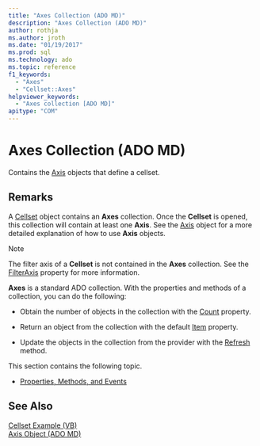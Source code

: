 ```yaml
---
title: "Axes Collection (ADO MD)"
description: "Axes Collection (ADO MD)"
author: rothja
ms.author: jroth
ms.date: "01/19/2017"
ms.prod: sql
ms.technology: ado
ms.topic: reference
f1_keywords:
  - "Axes"
  - "Cellset::Axes"
helpviewer_keywords:
  - "Axes collection [ADO MD]"
apitype: "COM"
---
```

# Axes Collection (ADO MD)
Contains the [Axis](./axis-object-ado-md.md) objects that define a cellset.  
  
## Remarks  
 A [Cellset](./cellset-object-ado-md.md) object contains an **Axes** collection. Once the **Cellset** is opened, this collection will contain at least one **Axis**. See the [Axis](./axis-object-ado-md.md) object for a more detailed explanation of how to use **Axis** objects.  
  
> [!NOTE]
>  The filter axis of a **Cellset** is not contained in the **Axes** collection. See the [FilterAxis](./filteraxis-property-ado-md.md) property for more information.  
  
 **Axes** is a standard ADO collection. With the properties and methods of a collection, you can do the following:  
  
-   Obtain the number of objects in the collection with the [Count](../ado-api/count-property-ado.md) property.  
  
-   Return an object from the collection with the default [Item](../ado-api/item-property-ado.md) property.  
  
-   Update the objects in the collection from the provider with the [Refresh](../ado-api/refresh-method-ado.md) method.  
  
 This section contains the following topic.  
  
-   [Properties, Methods, and Events](./axes-collection-properties-methods-and-events.md)  
  
## See Also  
 [Cellset Example (VB)](./cellset-example-vb.md)   
 [Axis Object (ADO MD)](./axis-object-ado-md.md)